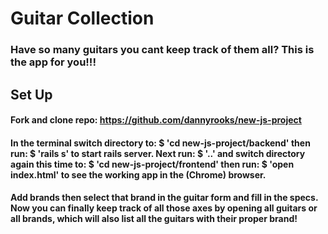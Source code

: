 # Guitar Collection

### Have so many guitars you cant keep track of them all? This is the app for you!!!

## Set Up 
#### Fork and clone repo: https://github.com/dannyrooks/new-js-project
#### In the terminal switch directory to: $ 'cd new-js-project/backend'  then run: $ 'rails s' to start rails server. Next run: $ '..' and switch directory again this time to: $ 'cd new-js-project/frontend'  then run: $ 'open index.html' to see the working app in the (Chrome) browser.

#### Add brands then select that brand in the guitar form and fill in the specs. Now you can finally keep track of all those axes by opening all guitars or all brands, which will also list all the guitars with their proper brand!   